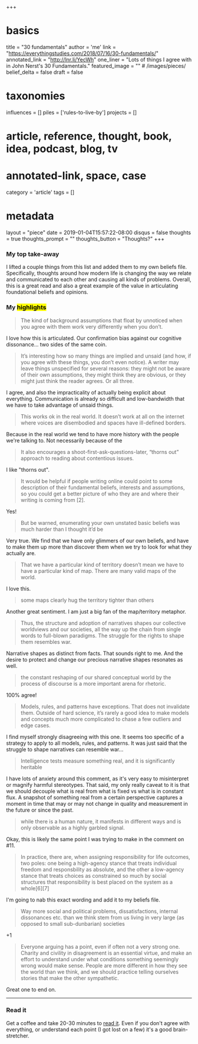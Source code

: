 +++
# basics
title     		 	= "30 fundamentals"
author    		 	= 'me'
link      		 	= "https://everythingstudies.com/2018/07/16/30-fundamentals/"
annotated_link  = "http://lnr.li/YecWh"
one_liner 		 	= "Lots of things I agree with in John Nerst's 30 Fundamentals."
featured_image 	= "" # /images/pieces/
belief_delta   	= false
draft = false

# taxonomies
influences		 	= []
piles     		 	= ['rules-to-live-by']
projects			 	= []

# article, reference, thought, book, idea, podcast, blog, tv
# annotated-link, space, case
category  		 	= 'article'
tags					 	= []

# metadata
layout	    	 	= "piece"
date      		 	= 2019-01-04T15:57:22-08:00
disqus    		 	= false
thoughts			 	= true
thoughts_prompt = ""
thoughts_button = "Thoughts?"
+++

### My top take-away

I lifted a couple things from this list and added them to my own beliefs file. Specifically, thoughts around how modern life is changing the way we relate and communicated to each other and causing all kinds of problems. Overall, this is a great read and also a great example of the value in articulating foundational beliefs and opinions.

### My <mark>highlights</mark>

> The kind of background assumptions that float by unnoticed when you agree with them work very differently when you don’t.

I love how this is articulated. Our confirmation bias against our cognitive dissonance... two sides of the same coin.

> It’s interesting how so many things are implied and unsaid (and how, if you agree with these things, you don’t even notice). A writer may leave things unspecified for several reasons: they might not be aware of their own assumptions, they might think they are obvious, or they might just think the reader agrees. Or all three.

I agree, and also the impracticality of actually being explicit about everything. Communication is already so difficult and low-bandwidth that we have to take advantage of unsaid things.

> This works ok in the real world. It doesn’t work at all on the internet where voices are disembodied and spaces have ill-defined borders.

Because in the real world we tend to have more history with the people we're talking to. Not necessarily because of the 

> It also encourages a shoot-first-ask-questions-later, “thorns out” approach to reading about contentious issues.

I like "thorns out".

> It would be helpful if people writing online could point to some description of their fundamental beliefs, interests and assumptions, so you could get a better picture of who they are and where their writing is coming from [2].

Yes!

> But be warned, enumerating your own unstated basic beliefs was much harder than I thought it’d be

Very true. We find that we have only glimmers of our own beliefs, and have to make them up more than discover them when we try to look for what they actually are.

> That we have a particular kind of territory doesn’t mean we have to have a particular kind of map. There are many valid maps of the world.

I love this.

> some maps clearly hug the territory tighter than others

Another great sentiment. I am just a big fan of the map/territory metaphor.

> Thus, the structure and adoption of narratives shapes our collective worldviews and our societies, all the way up the chain from single words to full-blown paradigms. The struggle for the rights to shape them resembles war.

Narrative shapes as distinct from facts. That sounds right to me. And the desire to protect and change our precious narrative shapes resonates as well.

> the constant reshaping of our shared conceptual world by the process of discourse is a more important arena for rhetoric.

100% agree!

> Models, rules, and patterns have exceptions. That does not invalidate them. Outside of hard science, it’s rarely a good idea to make models and concepts much more complicated to chase a few outliers and edge cases.

I find myself strongly disagreeing with this one. It seems too specific of a strategy to apply to all models, rules, and patterns. It was just said that the struggle to shape narratives can resemble war...

> Intelligence tests measure something real, and it is significantly heritable

I have lots of anxiety around this comment, as it's very easy to misinterpret or magnify harmful stereotypes. That said, my only really caveat to it is that we should decouple what is real from what is fixed vs what is in constant flux. A snapshot of something real from a certain perspective captures a moment in time that may or may not change in quality and measurement in the future or since the past.

> while there is a human nature, it manifests in different ways and is only observable as a highly garbled signal.

Okay, this is likely the same point I was trying to make in the comment on #11.

> In practice, there are, when assigning responsibility for life outcomes, two poles: one being a high-agency stance that treats individual freedom and responsbility as absolute, and the other a low-agency stance that treats choices as constrained so much by social structures that responsibility is best placed on the system as a whole[6][7]

I'm going to nab this exact wording and add it to my beliefs file.

> Way more social and political problems, dissatisfactions, internal dissonances etc. than we think stem from us living in very large (as opposed to small sub-dunbarian) societies

+1

> Everyone arguing has a point, even if often not a very strong one. Charity and civility in disagreement is an essential virtue, and make an effort to understand under what conditions something seemingly wrong would make sense. People are more different in how they see the world than we think, and we should practice telling ourselves stories that make the other sympathetic.

Great one to end on.

----

### Read it

Get a coffee and take 20-30 minutes to <a href="https://everythingstudies.com/2018/07/16/30-fundamentals/">read it</a>. Even if you don't agree with everything, or understand each point (I got lost on a few) it's a good brain-stretcher.